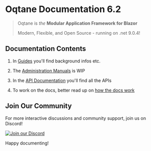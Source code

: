 # Oqtane Documentation 6.2

> Oqtane is _the_ **Modular Application Framework for Blazor**
>
> Modern, Flexible, and Open Source - running on .net 9.0.4!

## Documentation Contents

1. In [Guides](./guides/index.md) you'll find background infos etc.

1. The [Administration Manuals](./manuals/index.md) is WIP

1. In the [API Documentation](xref:Oqtane.Api.Home) you'll find all the APIs

1. To work on the docs, better read up on [how the docs work](./dev/docs/index.md)

## Join Our Community

For more interactive discussions and community support, join us on Discord!

[![Join our Discord](https://img.shields.io/badge/Join%20Discord-7289DA?style=for-the-badge&logo=discord&logoColor=white)](https://discord.gg/BnPny88avK)

Happy documenting!
